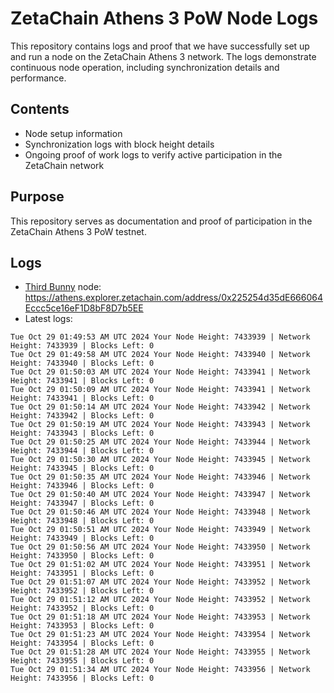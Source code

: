 # ZetaChain Athens 3 PoW Node Logs
This repository contains logs and proof that we have successfully set up and run a node on the ZetaChain Athens 3 network. The logs demonstrate continuous node operation, including synchronization details and performance.

## Contents
- Node setup information
- Synchronization logs with block height details
- Ongoing proof of work logs to verify active participation in the ZetaChain network

## Purpose
This repository serves as documentation and proof of participation in the ZetaChain Athens 3 PoW testnet.

## Logs

- [Third Bunny](https://thirdbunny.xyz/) node: https://athens.explorer.zetachain.com/address/0x225254d35dE666064Eccc5ce16eF1D8bF8D7b5EE
- Latest logs:
```
Tue Oct 29 01:49:53 AM UTC 2024 Your Node Height: 7433939 | Network Height: 7433939 | Blocks Left: 0
Tue Oct 29 01:49:58 AM UTC 2024 Your Node Height: 7433940 | Network Height: 7433940 | Blocks Left: 0
Tue Oct 29 01:50:03 AM UTC 2024 Your Node Height: 7433941 | Network Height: 7433941 | Blocks Left: 0
Tue Oct 29 01:50:09 AM UTC 2024 Your Node Height: 7433941 | Network Height: 7433941 | Blocks Left: 0
Tue Oct 29 01:50:14 AM UTC 2024 Your Node Height: 7433942 | Network Height: 7433942 | Blocks Left: 0
Tue Oct 29 01:50:19 AM UTC 2024 Your Node Height: 7433943 | Network Height: 7433943 | Blocks Left: 0
Tue Oct 29 01:50:25 AM UTC 2024 Your Node Height: 7433944 | Network Height: 7433944 | Blocks Left: 0
Tue Oct 29 01:50:30 AM UTC 2024 Your Node Height: 7433945 | Network Height: 7433945 | Blocks Left: 0
Tue Oct 29 01:50:35 AM UTC 2024 Your Node Height: 7433946 | Network Height: 7433946 | Blocks Left: 0
Tue Oct 29 01:50:40 AM UTC 2024 Your Node Height: 7433947 | Network Height: 7433947 | Blocks Left: 0
Tue Oct 29 01:50:46 AM UTC 2024 Your Node Height: 7433948 | Network Height: 7433948 | Blocks Left: 0
Tue Oct 29 01:50:51 AM UTC 2024 Your Node Height: 7433949 | Network Height: 7433949 | Blocks Left: 0
Tue Oct 29 01:50:56 AM UTC 2024 Your Node Height: 7433950 | Network Height: 7433950 | Blocks Left: 0
Tue Oct 29 01:51:02 AM UTC 2024 Your Node Height: 7433951 | Network Height: 7433951 | Blocks Left: 0
Tue Oct 29 01:51:07 AM UTC 2024 Your Node Height: 7433952 | Network Height: 7433952 | Blocks Left: 0
Tue Oct 29 01:51:12 AM UTC 2024 Your Node Height: 7433952 | Network Height: 7433952 | Blocks Left: 0
Tue Oct 29 01:51:18 AM UTC 2024 Your Node Height: 7433953 | Network Height: 7433953 | Blocks Left: 0
Tue Oct 29 01:51:23 AM UTC 2024 Your Node Height: 7433954 | Network Height: 7433954 | Blocks Left: 0
Tue Oct 29 01:51:28 AM UTC 2024 Your Node Height: 7433955 | Network Height: 7433955 | Blocks Left: 0
Tue Oct 29 01:51:34 AM UTC 2024 Your Node Height: 7433956 | Network Height: 7433956 | Blocks Left: 0
```

